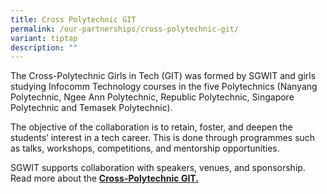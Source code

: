 ```yaml
---
title: Cross Polytechnic GIT
permalink: /our-partnerships/cross-polytechnic-git/
variant: tiptap
description: ""
---
```

<p>The Cross-Polytechnic Girls in Tech (GIT) was formed by SGWIT and girls
studying Infocomm Technology courses in the five Polytechnics (Nanyang
Polytechnic, Ngee Ann Polytechnic, Republic Polytechnic, Singapore Polytechnic
and Temasek Polytechnic).
<br>
</p>
<p>The objective of the collaboration is to retain, foster, and deepen the
students’ interest in a tech career. This is done through programmes such
as talks, workshops, competitions, and mentorship opportunities.</p>
<p>SGWIT supports collaboration with speakers, venues, and sponsorship.
<br>Read more about the <strong><a href="https://www.imda.gov.sg/resources/press-releases-factsheets-and-speeches/press-releases/2022/singapore-women-in-tech-signs-mou-with-five-polytechnics-to-develop-and-nurture-girls-in-tech" rel="noopener noreferrer nofollow" target="_blank">Cross-Polytechnic GIT.</a></strong>
</p>